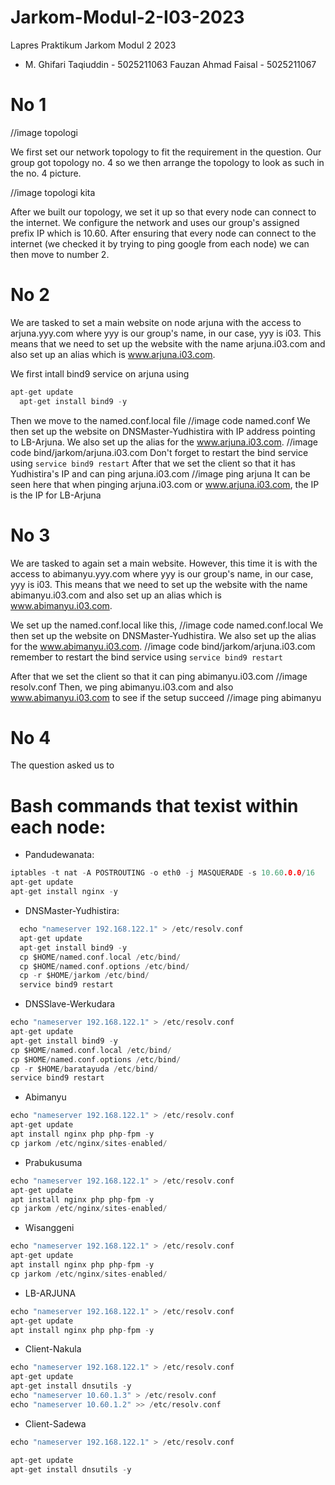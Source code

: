 # Jarkom-Modul-2-I03-2023
Lapres Praktikum Jarkom Modul 2 2023

- M. Ghifari Taqiuddin - 5025211063
 Fauzan Ahmad Faisal - 5025211067

# No 1
//image topologi

We first set our network topology to fit the requirement in the question. Our group got topology no. 4 so we then arrange the topology to look as such in the no. 4 picture.

//image topologi kita

After we built our topology, we set it up so that every node can connect to the internet. We configure the network and uses our group's assigned prefix IP which is 10.60. After ensuring that every node can connect to the internet (we checked it by trying to ping google from each node) we can then move to number 2.

# No 2
We are tasked to set a main website on node arjuna with the access to arjuna.yyy.com where yyy is our group's name, in our case, yyy is i03. This means that we need to set up the website with the name arjuna.i03.com and also set up an alias which is www.arjuna.i03.com.

We first intall bind9 service on arjuna using
```c
apt-get update
  apt-get install bind9 -y 
```
Then we move to the named.conf.local file
//image code named.conf
We then set up the website on DNSMaster-Yudhistira with IP address pointing to LB-Arjuna. We also set up the alias for the www.arjuna.i03.com.
//image code bind/jarkom/arjuna.i03.com
Don't forget to restart the bind service using ```service bind9 restart```
After that we set the client so that it has Yudhistira's IP and can ping arjuna.i03.com
//image ping arjuna
It can be seen here that when pinging arjuna.i03.com or www.arjuna.i03.com, the IP is the IP for LB-Arjuna

# No 3
We are tasked to again set a main website. However, this time it is with the access to abimanyu.yyy.com where yyy is our group's name, in our case, yyy is i03. This means that we need to set up the website with the name abimanyu.i03.com and also set up an alias which is www.abimanyu.i03.com.

We set up the named.conf.local like this,
//image code named.conf.local
We then set up the website on DNSMaster-Yudhistira. We also set up the alias for the www.abimanyu.i03.com.
//image code bind/jarkom/arjuna.i03.com
remember to restart the bind service using ```service bind9 restart```

After that we set the client so that it can ping abimanyu.i03.com
//image resolv.conf
Then, we ping abimanyu.i03.com and also www.abimanyu.i03.com to see if the setup succeed
//image ping abimanyu

# No 4
The question asked us to 

# Bash commands that texist within each node:
- Pandudewanata:
```c 
iptables -t nat -A POSTROUTING -o eth0 -j MASQUERADE -s 10.60.0.0/16
apt-get update
apt-get install nginx -y
```

- DNSMaster-Yudhistira:
```c
  echo "nameserver 192.168.122.1" > /etc/resolv.conf
  apt-get update
  apt-get install bind9 -y 
  cp $HOME/named.conf.local /etc/bind/
  cp $HOME/named.conf.options /etc/bind/
  cp -r $HOME/jarkom /etc/bind/ 
  service bind9 restart
```

- DNSSlave-Werkudara
```c
echo "nameserver 192.168.122.1" > /etc/resolv.conf
apt-get update
apt-get install bind9 -y
cp $HOME/named.conf.local /etc/bind/
cp $HOME/named.conf.options /etc/bind/
cp -r $HOME/baratayuda /etc/bind/
service bind9 restart
```

- Abimanyu
```c
echo "nameserver 192.168.122.1" > /etc/resolv.conf
apt-get update
apt install nginx php php-fpm -y
cp jarkom /etc/nginx/sites-enabled/
```

- Prabukusuma
 ```c
echo "nameserver 192.168.122.1" > /etc/resolv.conf
apt-get update
apt install nginx php php-fpm -y
cp jarkom /etc/nginx/sites-enabled/
```

- Wisanggeni
```c
echo "nameserver 192.168.122.1" > /etc/resolv.conf
apt-get update
apt install nginx php php-fpm -y
cp jarkom /etc/nginx/sites-enabled/
```

- LB-ARJUNA
```c
echo "nameserver 192.168.122.1" > /etc/resolv.conf
apt-get update
apt install nginx php php-fpm -y
```

- Client-Nakula
```c
echo "nameserver 192.168.122.1" > /etc/resolv.conf
apt-get update
apt-get install dnsutils -y
echo "nameserver 10.60.1.3" > /etc/resolv.conf
echo "nameserver 10.60.1.2" >> /etc/resolv.conf
```

- Client-Sadewa
```c
echo "nameserver 192.168.122.1" > /etc/resolv.conf

apt-get update
apt-get install dnsutils -y
```

